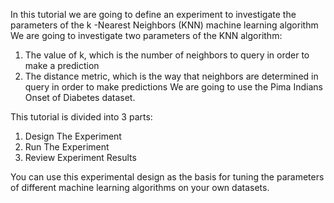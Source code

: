 In this tutorial we are going to define an experiment to investigate the parameters of the
k -Nearest Neighbors (KNN) machine learning algorithm We are going to investigate two
parameters of the KNN algorithm:
1) The value of k, which is the number of neighbors to query in order to make a prediction
2) The distance metric, which is the way that neighbors are determined in query in order to
make predictions
We are going to use the Pima Indians Onset of Diabetes dataset.

This tutorial is divided into 3 parts:
1) Design The Experiment
2) Run The Experiment
3) Review Experiment Results

You can use this experimental design as the basis for tuning the parameters of different
machine learning algorithms on your own datasets.
